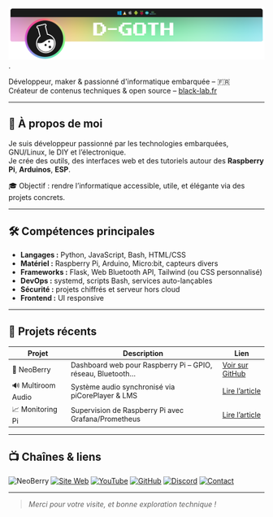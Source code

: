 ![Logo Haut de page](https://raw.githubusercontent.com/D-Goth/D-Goth/refs/heads/main/img/Bandeau_DG.png "Logo personnel").

Développeur, maker & passionné d'informatique embarquée – 🇫🇷<br/>
Créateur de contenus techniques & open source – [black-lab.fr](https://www.black-lab.fr)

---

## 🚀 À propos de moi

Je suis développeur passionné par les technologies embarquées, GNU/Linux, le DIY et l’électronique.  
Je crée des outils, des interfaces web et des tutoriels autour des **Raspberry Pi**, **Arduinos**, **ESP**.

🎓 Objectif : rendre l’informatique accessible, utile, et élégante via des projets concrets.

---

## 🛠️ Compétences principales

- **Langages :** Python, JavaScript, Bash, HTML/CSS
- **Matériel :** Raspberry Pi, Arduino, Micro:bit, capteurs divers
- **Frameworks :** Flask, Web Bluetooth API, Tailwind (ou CSS personnalisé)
- **DevOps :** systemd, scripts Bash, services auto-lançables
- **Sécurité :** projets chiffrés et serveur hors cloud
- **Frontend :** UI responsive

---

## 📌 Projets récents

| Projet | Description | Lien |
|--------|-------------|------|
| 🍓 NeoBerry | Dashboard web pour Raspberry Pi – GPIO, réseau, Bluetooth… | [Voir sur GitHub](https://github.com/D-Goth/NeoBerry) |
| 🔊 Multiroom Audio | Système audio synchronisé via piCorePlayer & LMS | [Lire l’article](https://www.black-lab.fr/article/serveur-musique-multiroom-raspberry-pi5-picoreplayer.html) |
| 📈 Monitoring Pi | Supervision de Raspberry Pi avec Grafana/Prometheus | [Lire l’article](https://www.black-lab.fr/article/superviser-raspberry-grafana-prometheus.html) |

---

## 📺 Chaînes & liens

![NeoBerry](https://img.shields.io/badge/🍓-NeoBerry-red)
[![Site Web](https://img.shields.io/badge/Site-black--lab.fr-blue?logo=internet-explorer)](https://www.black-lab.fr)
[![YouTube](https://img.shields.io/badge/YouTube-Black%20Lab-red?logo=youtube)](https://www.youtube.com/@Reviews-Tutos-Black-Lab)
[![GitHub](https://img.shields.io/badge/GitHub-D--Goth-333?logo=github)](https://github.com/D-Goth)
[![Discord](https://img.shields.io/badge/Discord-Rejoindre%20la%20communaut%C3%A9-5865F2?logo=discord)](https://discord.com/invite/xEy69qYseT)
[![Contact](https://img.shields.io/badge/Contact-Formulaire-ff69b4?logo=gmail)](https://www.black-lab.fr/contact)


---

> _Merci pour votre visite, et bonne exploration technique !_  
